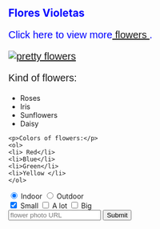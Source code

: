 <style>
  .blue-text{
    color:blue;
  }

  p{
    font-size: 20px;
    font-family:arial;
  }

</style>

<h2
class="blue-text"> Flores Violetas
</h2>
<main>
  <p class="blue-text">
Click here to view more<a href="#"> flowers </a>.</p>

<a href="#"><img src= "https://www.google.com.ec/search?q=flores&source=lnms&tbm=isch&sa=X&ved=0ahUKEwial-jw46TkAhVSaq0KHT3LCpEQ_AUIESgB&biw=800&bih=559#imgrc=ks4xBxF1UFjj5M:" alt="pretty flowers"></a>

<div>

  <p>Kind of flowers:</p><ul>
    <li> Roses</li>
    <li>Iris</li>
    <li>Sunflowers</li>
    <li> Daisy </li>
    </ul>

    <p>Colors of flowers:</p>
    <ol>
    <li> Red</li>
    <li>Blue</li>
    <li>Green</li>
    <li>Yellow </li>
    </ol>
</div>
 <form action="/submit-cat-photo">
    <label><input type="radio" name="indoor-outdoor" checked> Indoor</label>
    <label><input type="radio" name="indoor-outdoor"> Outdoor</label><br>
    <label><input type="checkbox" name="personality" checked> Small</label>
    <label><input type="checkbox" name="personality"> A lot</label>
    <label><input type="checkbox" name="personality"> Big</label><br>
    <input type="text" placeholder="flower photo URL" required>
    <button type="submit">Submit</button>
  </form>
</main>
